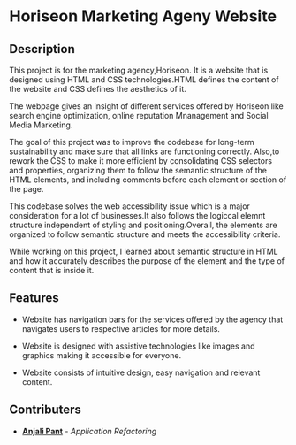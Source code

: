 # Horiseon Marketing Ageny Website

## Description

This project is for the marketing agency,Horiseon. It is a website that is  designed using HTML and CSS technologies.HTML defines the content of the website and CSS defines the aesthetics of it.

The webpage gives an insight of different services offered by Horiseon like search engine optimization, online reputation Mnanagement and Social Media Marketing.

The goal of this project was to improve the codebase for long-term sustainability and make sure that all links are functioning correctly. Also,to rework the CSS to make it more efficient by consolidating CSS selectors and properties, organizing them to follow the semantic structure of the HTML elements, and including comments before each element or section of the page.

This codebase solves the web accessibility issue which is a major consideration for a lot of businesses.It also follows the logiccal elemnt structure independent of styling and positioning.Overall, the elements are organized to follow semantic structure and meets the accessibility criteria.

 While working on this project, I learned about semantic structure in HTML and how it accurately describes the purpose of the element and the type of content that is inside it.

## Features

- Website has navigation bars for the services offered by the agency that navigates users to respective articles for more details.

- Website is designed with assistive technologies like images and graphics making it accessible for everyone.

- Website consists of intuitive design, easy navigation and relevant content.


## Contributers

- **[Anjali Pant](https://github.com/Anjali9293)** - *Application Refactoring*

